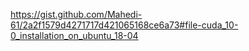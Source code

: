 https://gist.github.com/Mahedi-61/2a2f1579d4271717d421065168ce6a73#file-cuda_10-0_installation_on_ubuntu_18-04
